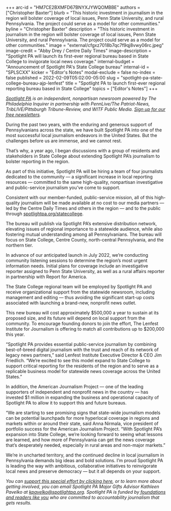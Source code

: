 +++
arc-id = "HM7CE2BXMFD67BNYXJYWQOMBBE"
authors = ["Christopher Baxter"]
blurb = "This historic investment in journalism in the region will bolster coverage of local issues, Penn State University, and rural Pennsylvania. The project could serve as a model for other communities."
byline = "Christopher Baxter"
description = "This historic investment in journalism in the region will bolster coverage of local issues, Penn State University, and rural Pennsylvania. The project could serve as a model for other communities."
image = "external/cfgxz7018b7qc7f9qj8vwy06rc.jpeg"
image-credit = "Abby Drey / Centre Daily Times"
image-description = "Spotlight PA will launch its first-ever regional bureau based in State College to invigorate local news coverage."
internal-budget = "Announcement of Spotlight PA's State College bureau"
internal-id = "SPLSCXX"
kicker = "Editor's Notes"
modal-exclude = false
no-index = false
published = 2022-02-09T05:02:00-05:00
slug = "spotlight-pa-state-college-bureau-ajp-lenfest"
title = "Spotlight PA to launch first-ever regional reporting bureau based in State College"
topics = ["Editor's Notes"]
+++

<a href="https://lesspage.com/"><i>Spotlight PA</i></a><i> is an independent, nonpartisan newsroom powered by The Philadelphia Inquirer in partnership with PennLive/The Patriot-News, TribLIVE/Pittsburgh Tribune-Review, and WITF Public Media. </i><a href="https://lesspage.com/newsletters"><i>Sign up for our free newsletters</i></a><i>.</i>

During the past two years, with the enduring and generous support of Pennsylvanians across the state, we have built Spotlight PA into one of the most successful local journalism endeavors in the United States. But the challenges before us are immense, and we cannot rest.

That’s why, a year ago, I began discussions with a group of residents and stakeholders in State College about extending Spotlight PA’s journalism to bolster reporting in the region.

As part of this initiative, Spotlight PA will be hiring a team of four journalists dedicated to the community — a significant increase in local reporting resources — committed to the same high-quality, nonpartisan investigative and public-service journalism you’ve come to support.

Consistent with our member-funded, public-service mission, all of this high-quality journalism will be made available at no cost to our media partners — led by the Centre Daily Times and others in the region — and to the public through <a href="https://lesspage.com/statecollege">spotlightpa.org/statecollege</a>.

<script src="https://lesspage.com/embed.js" async></script><div data-spl-embed-version="1" data-spl-src="https://lesspage.com/embeds/cta/?url=https%3A%2F%2Flesspage.com%2Fstatecollege&eyebrow=STATE%20COLLEGE%20BUREAU&body=Support%20our%20historic%20initiative%20in%20State%20College%20and%20beyond%2C%20and%20all%20gifts%20of%20any%20amount%20up%20to%20%24200%2C000%20will%20be%20DOUBLED.&cta=CONTRIBUTE%20NOW"></div>

The bureau will publish via Spotlight PA’s extensive distribution network, elevating issues of regional importance to a statewide audience, while also fostering mutual understanding among all Pennsylvanians. The bureau will focus on State College, Centre County, north-central Pennsylvania, and the northern tier.

In advance of our anticipated launch in July 2022, we’re conducting community listening sessions to determine the region’s most urgent information needs. Initial plans for coverage include an investigative reporter assigned to Penn State University, as well as a rural affairs reporter in partnership with Report for America.

<script src="https://lesspage.com/embed.js" async></script><div data-spl-embed-version="1" data-spl-src="https://lesspage.com/embeds/newsletter/?cta=%3Cb%3EThe%20future%20of%20journalism%20in%20State%20College%20is%20here.%3C%2Fb%3E%20Join%20our%20historic%20effort%20%20to%20invigorate%20local%20news.&eyebrow=Sign%20Up%20for%20Alerts&preselect=state_college"></div>

The State College regional team will be employed by Spotlight PA and receive organizational support from the statewide newsroom, including management and editing — thus avoiding the significant start-up costs associated with launching a brand-new, nonprofit news outlet.

This new bureau will cost approximately $500,000 a year to sustain at its proposed size, and its future will depend on local support from the community. To encourage founding donors to join the effort, The Lenfest Institute for Journalism is offering to match all contributions up to $200,000 this year.

“Spotlight PA provides essential public-service journalism by combining best-of-breed digital journalism with the trust and reach of its network of legacy news partners,” said Lenfest Institute Executive Director &amp; CEO Jim Friedlich. “We’re excited to see this model expand to State College to support critical reporting for the residents of the region and to serve as a replicable business model for statewide news coverage across the United States.”

In addition, the American Journalism Project — one of the leading supporters of independent and nonprofit news in the country — has invested $1 million in expanding the business and operational capacity of Spotlight PA to allow it to support this and future bureaus.

“We are starting to see promising signs that state-wide journalism models can be potential launchpads for more hyperlocal coverage in regions and markets within or around their state, said Anna Nirmala, vice president of portfolio success for the American Journalism Project. “With Spotlight PA’s expansion into State College, we’re looking forward to seeing what lessons are learned, and how more of Pennsylvania can get the news coverage that’s desperately needed, especially in rural areas and non-major markets.”

We’re in uncharted territory, and the continued decline in local journalism in Pennsylvania demands big ideas and bold solutions. I’m proud Spotlight PA is leading the way with ambitious, collaborative initiatives to reinvigorate local news and preserve democracy — but it all depends on your support.

<i>You can </i><a href="https://lesspage.com/statecollege"><i>support this special effort by clicking here</i></a><i>, or to learn more about getting involved, you can email Spotlight PA Major Gifts Advisor Kathleen Pavelko at </i><a href="mailto:kpavelko@spotlightpa.org" target="_blank"><i>kpavelko@spotlightpa.org</i></a><i>. Spotlight PA is funded by</i><a href="https://lesspage.com/support"><i> foundations</i></a><i> </i><a href="https://lesspage.com/support"><i>and readers like you</i></a><i> who are committed to accountability journalism that gets results.</i>
